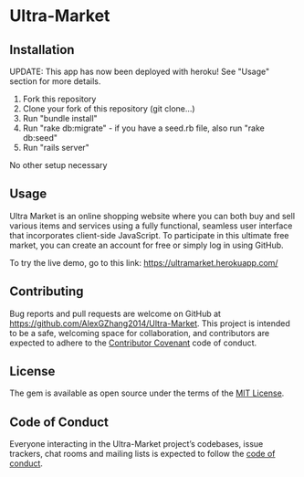 # Ultra-Market

## Installation

UPDATE: This app has now been deployed with heroku! See "Usage" section for more details.

1. Fork this repository
2. Clone your fork of this repository (git clone...)
3. Run "bundle install"
4. Run "rake db:migrate" - if you have a seed.rb file, also run "rake db:seed"
5. Run "rails server"

No other setup necessary

## Usage

Ultra Market is an online shopping website where you can both buy and sell various items and services using a fully functional, seamless user interface that incorporates client-side JavaScript. To participate in this ultimate free market, you can create an account for free or simply log in using GitHub.

To try the live demo, go to this link: https://ultramarket.herokuapp.com/

## Contributing

Bug reports and pull requests are welcome on GitHub at https://github.com/AlexGZhang2014/Ultra-Market. This project is intended to be a safe, welcoming space for collaboration, and contributors are expected to adhere to the [Contributor Covenant](http://contributor-covenant.org) code of conduct.

## License

The gem is available as open source under the terms of the [MIT License](https://opensource.org/licenses/MIT).

## Code of Conduct

Everyone interacting in the Ultra-Market project’s codebases, issue trackers, chat rooms and mailing lists is expected to follow the [code of conduct](https://github.com/'AlexGZhang2014'/Ultra-Market/blob/master/CODE_OF_CONDUCT.md).
